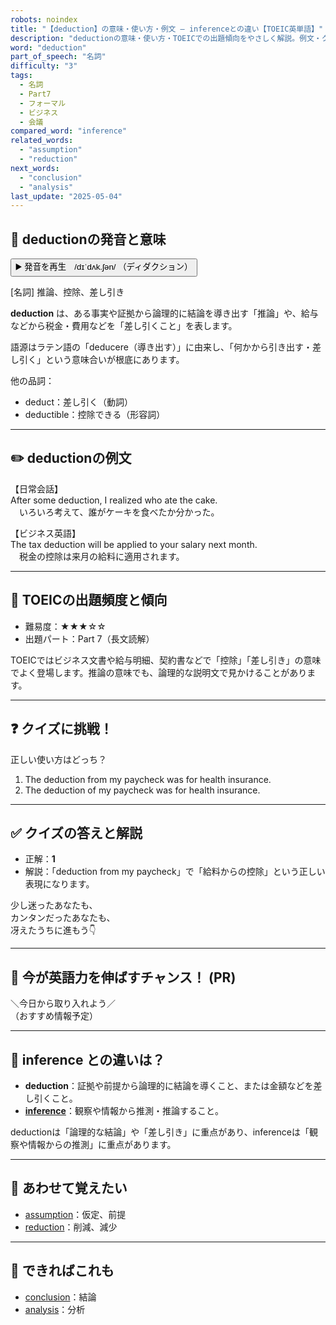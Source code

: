 ```yaml
---
robots: noindex
title: "【deduction】の意味・使い方・例文 ― inferenceとの違い【TOEIC英単語】"
description: "deductionの意味・使い方・TOEICでの出題傾向をやさしく解説。例文・クイズ付きでinferenceとの違いもわかりやすく学べます。"
word: "deduction"
part_of_speech: "名詞"
difficulty: "3"
tags:
  - 名詞
  - Part7
  - フォーマル
  - ビジネス
  - 会議
compared_word: "inference"
related_words:
  - "assumption"
  - "reduction"
next_words:
  - "conclusion"
  - "analysis"
last_update: "2025-05-04"
---
```


## 🔰 deductionの発音と意味

<button class="play-audio" onclick="playTTS('deduction')">
  <span class="play-audio-main">
    ▶️ 発音を再生　/dɪˈdʌk.ʃən/
  </span>
  <span class="play-audio-sub">
    （ディダクション）
  </span>
</button>

[名詞] 推論、控除、差し引き

**deduction** は、ある事実や証拠から論理的に結論を導き出す「推論」や、給与などから税金・費用などを「差し引くこと」を表します。

語源はラテン語の「deducere（導き出す）」に由来し、「何かから引き出す・差し引く」という意味合いが根底にあります。

他の品詞：  
- deduct：差し引く（動詞）
- deductible：控除できる（形容詞）

---

## ✏️ deductionの例文

【日常会話】  
After some deduction, I realized who ate the cake.  
　いろいろ考えて、誰がケーキを食べたか分かった。

【ビジネス英語】  
The tax deduction will be applied to your salary next month.  
　税金の控除は来月の給料に適用されます。

---

## 🎯 TOEICの出題頻度と傾向

- 難易度：★★★☆☆
- 出題パート：Part 7（長文読解）

TOEICではビジネス文書や給与明細、契約書などで「控除」「差し引き」の意味でよく登場します。推論の意味でも、論理的な説明文で見かけることがあります。

---

## ❓ クイズに挑戦！

正しい使い方はどっち？

1. The deduction from my paycheck was for health insurance.  
2. The deduction of my paycheck was for health insurance.

---

## ✅ クイズの答えと解説

- 正解：**1**
- 解説：「deduction from my paycheck」で「給料からの控除」という正しい表現になります。

少し迷ったあなたも、  
カンタンだったあなたも、  
冴えたうちに進もう👇️

---

## 🚀 今が英語力を伸ばすチャンス！ (PR)

<div class="info-center">
＼今日から取り入れよう／<br>  
（おすすめ情報予定）
</div>

---

## 🤔  inference との違いは？

- **deduction**：証拠や前提から論理的に結論を導くこと、または金額などを差し引くこと。
- **[inference](/word/inference)**：観察や情報から推測・推論すること。

deductionは「論理的な結論」や「差し引き」に重点があり、inferenceは「観察や情報からの推測」に重点があります。

---

## 🧩 あわせて覚えたい

- [assumption](/word/assumption)：仮定、前提
- [reduction](/word/reduction)：削減、減少

---

## 📖 できればこれも

- [conclusion](/word/conclusion)：結論
- [analysis](/word/analysis)：分析

<!-- cvid: aid48_bid21 -->
